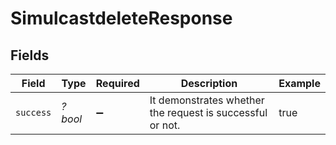 # SimulcastdeleteResponse


## Fields

| Field                                                     | Type                                                      | Required                                                  | Description                                               | Example                                                   |
| --------------------------------------------------------- | --------------------------------------------------------- | --------------------------------------------------------- | --------------------------------------------------------- | --------------------------------------------------------- |
| `success`                                                 | *?bool*                                                   | :heavy_minus_sign:                                        | It demonstrates whether the request is successful or not. | true                                                      |